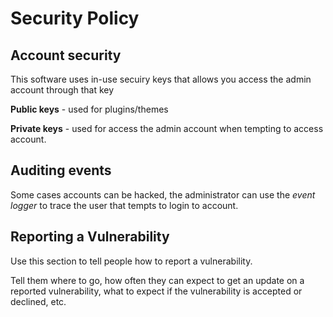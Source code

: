 # Security Policy

## Account security
This software uses in-use secuiry keys that allows you access the admin account through that key

**Public keys** - used for plugins/themes

**Private keys** - used for access the admin account when tempting to access account.

## Auditing events

Some cases accounts can be hacked, the administrator can use the _event logger_ to trace the user that tempts to login to account.

## Reporting a Vulnerability

Use this section to tell people how to report a vulnerability.

Tell them where to go, how often they can expect to get an update on a
reported vulnerability, what to expect if the vulnerability is accepted or
declined, etc.
